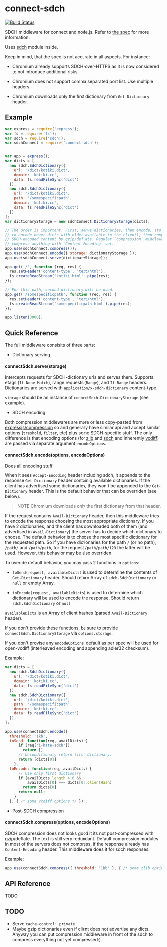 # connect-sdch

[![Build Status](https://travis-ci.org/baranov1ch/connect-sdch.svg?branch=master)](https://travis-ci.org/baranov1ch/connect-sdch)

SDCH middleware for connect and node.js. Refer to [the spec](http://lists.w3.org/Archives/Public/ietf-http-wg/2008JulSep/att-0441/Shared_Dictionary_Compression_over_HTTP.pdf) for more information.

Uses [sdch](https://github.com/baranov1ch/node-sdch) module inside.

Keep in mind, that the spec is not accurate in all aspects. For instance:

* Chromium already supports SDCH-over-HTTPS as it is now considered to not
introduce additional risks.

* Chromium does not support comma separated port list. Use multiple headers.

* Chromium downloads only the first dictionary from `Get-Dictionary` header.

## Example

```javascript
var express = require('express');
var fs = require('fs');
var sdch = require('sdch');
var sdchConnect = require('connect-sdch');


var app = express();
var dicts = [
  new sdch.SdchDictionary({
    url: '/dict/kotiki.dict',
    domain: 'kotiki.cc',
    data: fs.readFileSync('dict')
  }),
  new sdch.SdchDictionary({
    url: '/dict/kotiki.dict',
    path: '/somespecificpath',
    domain: 'kotiki.cc',
    data: fs.readFileSync('dict')
  })
];
var dictionaryStorage = new sdchConnect.DictionaryStorage(dicts);

// The order is important. First, serve dictionaries, then encode, (to be able
// to encode newer dicts with older available to the client), then compress
// SDCH-encoded content by gzip/deflate. Regular `compression` middleware won't
// compress anything with `Content-Encoding` set.
app.use(sdchConnect.compress());
app.use(sdchConnect.encode({ storage: dictionaryStorage });
app.use(sdchConnect.serve(dictionaryStorage));

app.get('/', function (req, res) {
  res.setHeader('content-type', 'text/html');
  fs.createReadStream('kotiki.html').pipe(res);
});

// For this path, second dictionary will be used.
app.get('/somespecificpath', function (req, res) {
  res.setHeader('content-type', 'text/html');
  fs.createReadStream('somespecificpath.html').pipe(res);
});

app.listen(3000);
```

## Quick Reference

The full middleware consisits of three parts:

* Dictionary serving

#### connectSdch.serve(storage)

Intercepts requests for SDCH-dictionary urls and serves them.
Supports etags (`If-None-Match`), range requests (`Range`), and `If-Range` headers.
Dictionaries are served with `application/x-sdch-dictionary` content-type.

`storage` should be an instance of `connectSdch.DictionaryStorage` (see example).

* SDCH encoding

Both compression middlewares are more or less copy-pasted from
[expressjs/compression](https://github.com/expressjs/compression) so and generally have similar api and accept
similar options (`treshold`, `filter`, etc) plus some SDCH-specific stuff.
The only difference is that encoding options (for [zlib](http://nodejs.org/api/zlib.html) and [sdch](https://github.com/baranov1ch/node-sdch) and inherently [vcdiff](https://github.com/baranov1ch/node-vcdiff))
are passed via separate argument `encodeOptions`.

#### connectSdch.encode(options, encodeOptions)

Does all encoding stuff.

When it sees `Accept-Encoding` header including sdch,
it appends to the response `Get-Dictionary` header containig available
dictionaries. If the client has advertised some dictionaries, they won't be
appended to the `Get-Dictionary` header. This is the default behavior that
can be overriden (see below).

> NOTE Chromium downloads only the first dictionary from that header.

If the request contains `Avail-Dictionary` header, then this middleware tries
to encode the response choosing the most appropriate dictionary. If you have 2
dictionaries, and the client has downloaded both of them (and advertised in
`Avail-Dictionary`) the server has to decide which dictionary to choose. The
default behavior is to choose the most specific dictionary for the requested
path. So if you have dictionaries for the path `/` (or no path), `/path/`
and `/path/path`, for the request `/path/path/123` the latter will be used.
However, this behavior may be also overriden.

To overide default behavior, you may pass 2 functions in `options`:

* `toSend(request, availableDicts)` is used to determine the contents of
`Get-Dictionary` header. Should return Array of `sdch.SdchDictionary` or
`null` or empty Array.

* `toEncode(request, availableDicts)` is used to determine which dictionary
will be used to encode the response. Should return `sdch.SdchDictionary` or
`null`

`availableDicts` is an Array of client hashes (parsed `Avail-Dictionary` header).

If you don't provide these functions, be sure to provide
`connectSdch.DictionaryStorage` via `options.storage`.

If you don't provise any `encodeOptions`, default as per spec will be used
for open-vcdiff (interleaved encoding and appending adler32 checksum).

Example:

```javascript
var dicts = [
  new sdch.SdchDictionary({
    url: '/dict/kotiki.dict',
    domain: 'kotiki.cc',
    data: fs.readFileSync('dict')
  }),
  new sdch.SdchDictionary({
    url: '/dict/kotiki.dict',
    path: '/somespecificpath',
    domain: 'kotiki.cc',
    data: fs.readFileSync('dict')
  }),
];

app.use(connectSdch.encode({
  threshold: '1kb',
  toSend: function(req, availDicts) {
      if (req['i-hate-sdch'])
        return []
      // Unconditionaly return first dictionary.
      return [dicts[0]]
    },
  toEncode: function(req, availDicts) {
      // Use only first dictionary
      if (availDicts.length > 0 &&
          availDicts[0] === dicts[0].clientHash)
        return dicts[0]
      return null;
    }
  }, { /* some vcdiff options */ }));

```

* Post-SDCH compression

#### connectSdch.compress(options, encodeOptions)

SDCH compression does not looks good it its not post-compressed with
gzip/deflate. The text is still very redundant. Default compression modules
in most of the servers does not compress, if the response already has
`Content-Encoding` header. This middleware does it for sdch responses.

Example:

```javascript
app.use(connectSdch.compress({ threshold: '1kb' }, { /* some zlib options */ }));

```

## API Reference

TODO

## TODO

  * Serve `cache-control: private`
  * Maybe gzip dictionaries even if client does not advertise any dicts.
    Anyway you can put compression middleware in front of the sdch to compress
    everything not yet compressed:)


